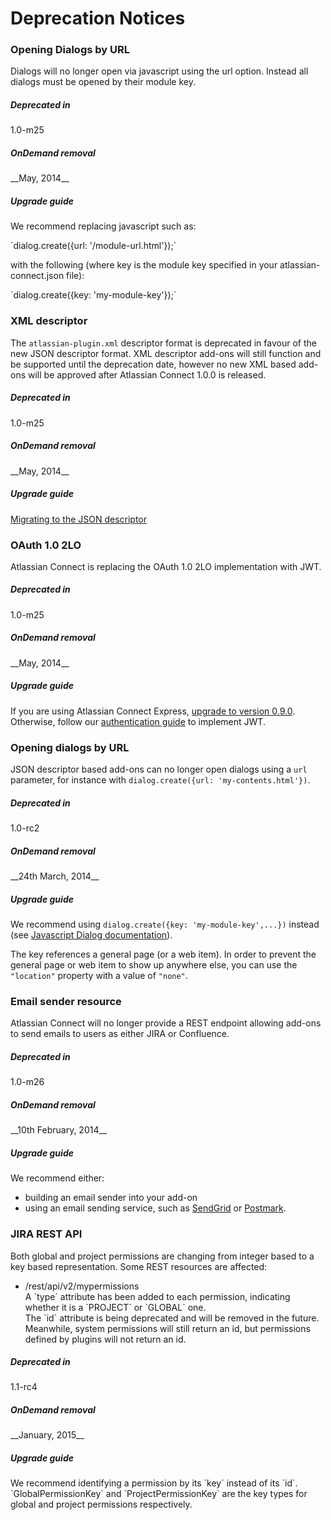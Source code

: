 # Deprecation Notices

### Opening Dialogs by URL

Dialogs will no longer open via javascript using the url option. Instead all dialogs must be opened by their module key.
<div class="ac-deprecations">
<div class="aui-group">
    <div class="aui-item ac-property-key">
        <h5>Deprecated in</h5>
    </div>
    <div class="aui-item">
        <span class="aui-lozenge">1.0-m25</span>
    </div>
</div>
<div class="aui-group">
    <div class="aui-item ac-property-key">
        <h5>OnDemand removal</h5>
    </div>
    <div class="aui-item">
        __May, 2014__
    </div>
</div>
<div class="aui-group">
    <div class="aui-item ac-property-key">
        <h5>Upgrade guide</h5>
    </div>
    <div class="aui-item">
        <p>We recommend replacing javascript such as:</p>
        `dialog.create({url: '/module-url.html'});`
        <p>with the following (where key is the module key specified in your atlassian-connect.json file):</p>
        `dialog.create({key: 'my-module-key'});`
    </div>
</div>
</div>


### XML descriptor

The `atlassian-plugin.xml` descriptor format is deprecated in favour of the new JSON descriptor format. XML descriptor
add-ons will still function and be supported until the deprecation date, however no new XML based add-ons will be
approved after Atlassian Connect 1.0.0 is released.

<div class="ac-deprecations">
<div class="aui-group">
    <div class="aui-item ac-property-key">
        <h5>Deprecated in</h5>
    </div>
    <div class="aui-item">
        <span class="aui-lozenge">1.0-m25</span>
    </div>
</div>
<div class="aui-group">
    <div class="aui-item ac-property-key">
        <h5>OnDemand removal</h5>
    </div>
    <div class="aui-item">
        __May, 2014__
    </div>
</div>
<div class="aui-group">
    <div class="aui-item ac-property-key">
        <h5>Upgrade guide</h5>
    </div>
    <div class="aui-item">
        <a href="../guides/migrating-from-xml-to-json-descriptor.html">Migrating to the JSON descriptor</a>
    </div>
</div>
</div>

### OAuth 1.0 2LO

Atlassian Connect is replacing the OAuth 1.0 2LO implementation with JWT.

<div class="ac-deprecations">
<div class="aui-group">
    <div class="aui-item ac-property-key">
        <h5>Deprecated in</h5>
    </div>
    <div class="aui-item">
        <span class="aui-lozenge">1.0-m25</span>
    </div>
</div>
<div class="aui-group">
    <div class="aui-item ac-property-key">
        <h5>OnDemand removal</h5>
    </div>
    <div class="aui-item">
        __May, 2014__
    </div>
</div>
<div class="aui-group">
    <div class="aui-item ac-property-key">
        <h5>Upgrade guide</h5>
    </div>
    <div class="aui-item">
        If you are using Atlassian Connect Express, <a href="../guides/upgrade-ace.html">upgrade to version 0.9.0</a>.<br>
        Otherwise, follow our <a href="./authentication.html">authentication guide</a> to implement JWT.
    </div>
</div>
</div>


### Opening dialogs by URL

JSON descriptor based add-ons can no longer open dialogs using a `url` parameter, for instance with `dialog.create({url: 'my-contents.html'})`.

<div class="ac-deprecations">
<div class="aui-group">
    <div class="aui-item ac-property-key">
        <h5>Deprecated in</h5>
    </div>
    <div class="aui-item">
        <span class="aui-lozenge">1.0-rc2</span>
    </div>
</div>
<div class="aui-group">
    <div class="aui-item ac-property-key">
        <h5>OnDemand removal</h5>
    </div>
    <div class="aui-item">
        __24th March, 2014__
    </div>
</div>
<div class="aui-group">
    <div class="aui-item ac-property-key">
        <h5>Upgrade guide</h5>
    </div>
    <div class="aui-item">
        <p>We recommend using <code>dialog.create({key: 'my-module-key',...})</code>
        instead (see <a href="../javascript/module-Dialog.html">Javascript Dialog documentation</a>).</p>
        <p>The key references a general page (or a web item).
        In order to prevent the general page or web item to show up anywhere else, you can use the <code>"location"</code>
        property with a value of <code>"none"</code>.</p>
    </div>
</div>
</div>


### Email sender resource

Atlassian Connect will no longer provide a REST endpoint allowing add-ons to send emails to users as either JIRA or Confluence.

<div class="ac-deprecations">
<div class="aui-group">
    <div class="aui-item ac-property-key">
        <h5>Deprecated in</h5>
    </div>
    <div class="aui-item">
        <span class="aui-lozenge">1.0-m26</span>
    </div>
</div>
<div class="aui-group">
    <div class="aui-item ac-property-key">
        <h5>OnDemand removal</h5>
    </div>
    <div class="aui-item">
        __10th February, 2014__
    </div>
</div>
<div class="aui-group">
    <div class="aui-item ac-property-key">
        <h5>Upgrade guide</h5>
    </div>
    <div class="aui-item">
        We recommend either:
        <ul>
            <li>building an email sender into your add-on</li>
            <li>using an email sending service, such as <a href="https://devcenter.heroku.com/articles/sendgrid" target="_blank">SendGrid</a>
                or <a href="https://addons.heroku.com/postmark" target="_blank">Postmark</a>.</li>
        </ul>
    </div>
</div>
</div>


### JIRA REST API

Both global and project permissions are changing from integer based to a key based representation. Some REST resources are affected: 
<ul>
    <li>
        /rest/api/v2/mypermissions<br/>
        A `type` attribute has been added to each permission, indicating whether it is a `PROJECT` or `GLOBAL` one. <br/>
        The `id` attribute is being deprecated and will be removed in the future. Meanwhile, system permissions will 
        still return an id, but permissions defined by plugins will not return an id. 
    </li>
</ul>

<div class="ac-deprecations">
    <div class="aui-group">
        <div class="aui-item ac-property-key">
            <h5>Deprecated in</h5>
        </div>
        <div class="aui-item">
            <span class="aui-lozenge">1.1-rc4</span>
        </div>
    </div>
    <div class="aui-group">
        <div class="aui-item ac-property-key">
            <h5>OnDemand removal</h5>
        </div>
        <div class="aui-item">
            __January, 2015__
        </div>
    </div>
    <div class="aui-group">
        <div class="aui-item ac-property-key">
            <h5>Upgrade guide</h5>
        </div>
        <div class="aui-item">
            We recommend identifying a permission by its `key` instead of its `id`. 
            `GlobalPermissionKey` and `ProjectPermissionKey` are the key types for global and project permissions respectively.
        </div>
    </div>
</div>